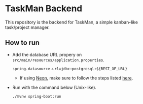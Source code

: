 # TaskMan Backend

This repository is the backend for TaskMan, a simple kanban-like task/project
manager.

## How to run

- Add the database URL propery on `src/main/resources/application.properties`.
  ```jproperties
  spring.datasource.url=jdbc:postgresql:${REST_OF_URL}
  ```

  - If using [Neon], make sure to follow the steps listed
    [here](https://neon.tech/docs/guides/java).
- Run with the command below (Unix-like).
  ```sh
  ./mvnw spring-boot:run

  ```

[Neon]: https://neon.tech/home

